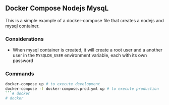 ## Docker Compose Nodejs MysqL

This is a simple example of a docker-compose file that creates a nodejs and mysql container.

### Considerations

- When mysql container is created, it will create a root user and a another user in the `MYSQLDB_USER` environment variable, each with its own password

### Commands

```sh
docker-compose up # to execute development
docker-compose -f docker-compose.prod.yml up # to execute production
```# docker
# docker
